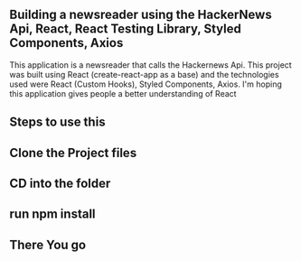 ## Building a newsreader using the HackerNews Api, React, React Testing Library, Styled Components, Axios 

This application is a newsreader that calls the Hackernews Api. This project was built using React (create-react-app as a base) and the technologies used were React (Custom Hooks), Styled Components, Axios. I'm hoping this application gives people a better understanding of React

## Steps to use this

## Clone the Project files

## CD into the folder 

## run npm install 

## There You go 
